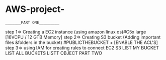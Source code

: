 # AWS-project-
    _______PART ONE_________
step 1=> Creating a EC2 instance (using amazon linux os)#C5x large [16VCPU / 12 GTB Memory]
step 2=> Creating S3 bucket (Adding important files &folders in the bucket) #PUBLICTHEBUCKET + [ENABLE THE ACL'S]
step 3=> using IAM for creating rules to connect EC2 S3 LIST MY BUCKET LIST ALL BUCKETS LISTT OBJECT
    PART TWO
